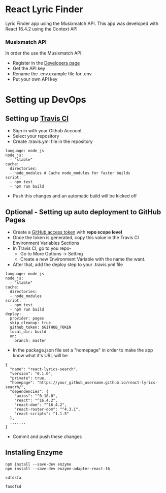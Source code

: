 # React Lyric Finder

Lyric Finder app using the Musixmatch API. This app was developed with React 16.4.2 using the Context API

### Musixmatch API

In order the use the Musixmatch API:

- Register in the [Developers page](https://developer.musixmatch.com/plans)
- Get the API key
- Rename the .env.example file for .env
- Put your own API key

# Setting up DevOps

## Setting up [Travis CI](https://travis-ci.org/)

- Sign in with your Github Account
- Select your repository
- Create .travis.yml file in the repository

```
language: node_js
node_js:
  - "stable"
cache:
  directories:
  - node_modules # Cache node_modules for faster builds
script:
  - npm test
  - npm run build
```

- Push this changes and an automatic build will be kicked off

## Optional - Setting up auto deployment to GitHub Pages

- Create a [GitHub access token](https://github.com/settings/tokens/new) with **repo scope level**
- Once the token is generated, copy this value in the Travis CI Environment Variables Sections
- In Travis CI, go to you repo-
  - Go to More Options -> Setting
  - Create a new Environment Variable with the name the want.
- After that, add the deploy step to your .travis.yml file

```
language: node_js
node_js:
  - "stable"
cache:
  directories:
  - node_modules
script:
  - npm test
  - npm run build
deploy:
  provider: pages
  skip_cleanup: true
  github_token: $GITHUB_TOKEN
  local_dir: build
  on:
    branch: master
```

- In the package.json file set a "homepage" in order to make the app know what it's URL will be

```
{
  "name": "react-lyrics-search",
  "version": "0.1.0",
  "private": true,
  "homepage": "https://your_github_username.github.io/react-lyrics-seacrh/",
  "dependencies": {
    "axios": "^0.18.0",
    "react": "^16.4.2",
    "react-dom": "^16.4.2",
    "react-router-dom": "^4.3.1",
    "react-scripts": "1.1.5"
  },
  .......
}
```

- Commit and push these changes

## Installing Enzyme

```
npm install --save-dev enzyme
npm install --save-dev enzyme-adapter-react-16
```

```
sdfdsfa
```

```
fasdfsd
```

##

##

##

##
